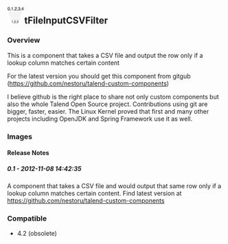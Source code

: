 ## <img src='./logo.jpg' width='40' height='40'>tFileInputCSVFilter

### Overview
This is a component that takes a CSV file and output the row only if a lookup column matches certain content

For the latest version you should get this component from gitgub (https://github.com/nestoru/talend-custom-components) 

I believe github is the right place to share not only custom components but also the whole Talend Open Source project. Contributions using git are bigger, faster, easier. The Linux Kernel proved that first and many other projects including OpenJDK and Spring Framework use it as well.
### Images




#### Release Notes

##### 0.1 - 2012-11-08 14:42:35
A component that takes a CSV file and would output that same row only if a lookup column matches certain content. Find latest version at https://github.com/nestoru/talend-custom-components

### Compatible
 -  4.2 (obsolete)